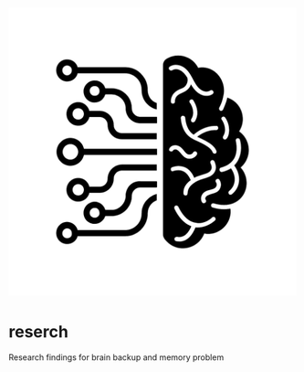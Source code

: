 # ![Brain Backup Reserch](main_icon.png)
# reserch
Research findings for brain backup  and memory problem
